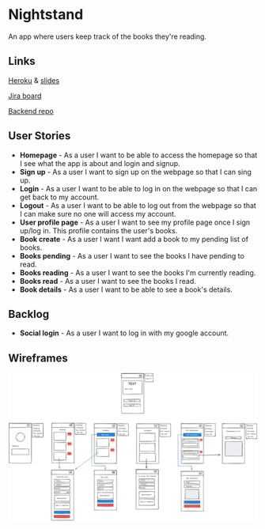 # Nightstand
An app where users keep track of the books they're reading.

## Links 
[Heroku](https://nightstand.herokuapp.com/) & [slides](https://docs.google.com/presentation/d/1cXrJvqdZ1vH8X3vl5aPLNBrjsv4ySSwn6-MybqhiEAE/edit?usp=sharing)

[Jira board](https://x8a.atlassian.net/secure/RapidBoard.jspa?rapidView=1&projectKey=NIGHTSTAND)

[Backend repo](https://github.com/x8a/night-stand-backend)

## User Stories
- **Homepage** - As a user I want to be able to access the homepage so that I see what the app is about and login and signup.
- **Sign up** - As a user I want to sign up on the webpage so that I can sing up.
- **Login** - As a user I want to be able to log in on the webpage so that I can get back to my account.
- **Logout** - As a user I want to be able to log out from the webpage so that I can make sure no one will access my account.
- **User profile page** - As a user I want to see my profile page once I sign up/log in. This profile contains the user's books.
- **Book create** - As a user I want I want add a book to my pending list of books.
- **Books pending** - As a user I want to see the books I have pending to read.
- **Books reading** - As a user I want to see the books I'm currently reading.
- **Books read** - As a user I want to see the books I read.
- **Book details** - As a user I want to be able to see a book's details.

## Backlog
- **Social login** - As a user I want to log in with my google account.

## Wireframes
![Home](private/wireframes/app.png)
